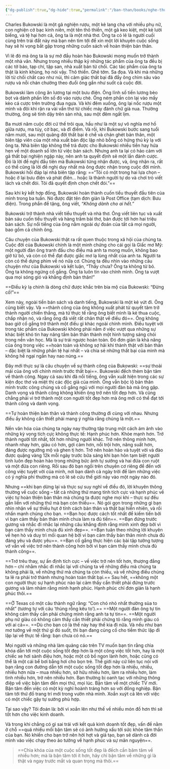 ```yaml
---
{"dg-publish":true,"dg-hide":true,"permalink":"/ban-than/books/nghe-thuat-tinh-te-cua-viec-dech-quan-tam-mm/dung-co/","hide":true,"dgPassFrontmatter":true}
---
```


Charles Bukowski là một gã nghiện rượu, một kẻ lang chạ với nhiều phụ nữ, con nghiện cờ bạc kinh niên, một tên thô thiển, một gã keo kiệt, một kẻ lười biếng, và tệ hại hơn cả, ông ta là một nhà thơ. Ông ta có lẽ là người cuối cùng trên trái đất này mà bạn nên tìm tới để xin một lời khuyên cuộc sống hay sẽ hi vọng bắt gặp trong những cuốn sách về hoàn thiện bản thân. 

Vì lẽ đó mà ông ta là sự mở đầu hoàn hảo Bukowski mong muốn trở thành một nhà văn. Nhưng trong nhiều thập kỷ những tác phẩm của ông ta đều bị các tờ báo, tạp chí, tập san, nhà xuất bản từ chối. Các tác phẩm của ông ta thật là kinh khủng, họ nói vậy. Thô thiển. Ghê tởm. Sa đọa. Và khi mà những lời từ chối chất cao như núi, thì cảm giác thất bại đã đẩy ông chìm sâu vào rượu và nỗi chán chường theo đuổi ông gần như suốt cả cuộc đời. 

Bukowski làm công ăn lương tại một bưu điện. Ông lĩnh số tiền lương bèo bọt và dành phần lớn số đó vào rượu chè. Ông ném phần còn lại vào mấy kèo cá cược trên trường đua ngựa. Và khi đêm xuống, ông lại nốc rượu một mình và đôi khi rặn ra vài vần thơ từ chiếc máy đánh chữ già nua. Thường thường, ông sẽ tỉnh dậy trên sàn nhà, sau một đêm ngất lịm. 

Ba mươi năm cuộc đời cứ thế trôi qua, hầu như là một sự vô nghĩa mơ hồ giữa rượu, ma túy, cờ bạc, và đĩ điếm. Và rồi, khi Bukowski bước sang tuổi năm mươi, sau một quãng đời thất bại ê chề và chán ghét bản thân, một biên tập viên của một nhà xuất bản độc lập nhỏ bỗng có hứng thú kỳ lạ với ông ta. Nhà biên tập không thể trả được cho Bukowski nhiều tiền hay hứa hẹn về một doanh số lớn từ việc bán sách. Nhưng anh ta lại có hảo cảm với gã thất bại nghiện ngập này, nên anh ta quyết định sẽ một lần đánh cược. Đó là lời đề nghị đầu tiên mà Bukowski từng nhận được, và, ông nhận ra, rất có thể cũng là lời đề nghị duy nhất mà ông được nhận trong cuộc đời mình. Bukowski hồi đáp lại nhà biên tập rằng: ==“Tôi có một trong hai lựa chọn – hoặc ở lại bưu điện và phát điên... hoặc là thành người tự do và chơi trò viết lách và chết đói. Tôi đã quyết định chọn chết đói.”==

Sau khi ký kết hợp đồng, Bukowski hoàn thành cuốn tiểu thuyết đầu tiên của mình trong ba tuần. Nó được đặt tên đơn giản là Post Office (tạm dịch: Bưu điện). Trong phần đề tặng, ông viết, *“Không dành cho ai hết.”*

Bukowski trở thành nhà viết tiểu thuyết và nhà thơ. Ông viết liên tục và xuất bản sáu cuốn tiểu thuyết và hàng trăm bài thơ, bán được tới hơn hai triệu bản sách. Sự nổi tiếng của ông nằm ngoài dự đoán của tất cả mọi người, bao gồm cả chính ông. 

Câu chuyện của Bukowski thật ra rất quen thuộc trong xã hội của chúng ta. Cuộc đời của Bukowski chính là một minh chứng cho cái gọi là Giấc mơ Mỹ: một người đàn ông tranh đấu cho điều mà anh ta mong muốn, không bao giờ từ bỏ, và còn có thể đạt được giấc mơ lạ lùng nhất của anh ta. Người ta còn có thể dựng phim về nó nữa cơ. Chúng ta đều nhìn vào những câu chuyện như của Bukowski và kết luận, “Thấy chưa? Ông ta không từ bỏ. Ông ta không ngừng cố gắng. Ông ta luôn tin vào chính mình. Ông ta vượt qua mọi sóng gió và khẳng định bản thân!” 

==Điều kỳ lạ chính là dòng chữ được khắc trên bia mộ của Bukowski: “Đừng cố!”==

Xem này, ngoài tiền bán sách và danh tiếng, Bukowski là một kẻ vứt đi. Ông cũng biết vậy. Và ==thành công của ông không xuất phát từ quyết tâm trở thành người chiến thắng, mà từ thực tế rằng ông biết mình là kẻ thua cuộc, chấp nhận nó, và rằng ông đã viết rất chân thật về điều đó==. Ông không bao giờ cố gắng trở thành một điều gì khác ngoài chính mình. Điều tuyệt vời trong tác phẩm của Bukowski không phải nằm ở việc vượt qua những sự khác biệt khó tin hay nâng tầm bản thân thành một hình tượng sáng chói trong nền văn học. Mà là sự trái ngược hoàn toàn. Đó đơn giản là khả năng của ông trong việc ==hoàn toàn và không sợ hãi khi thành thật với bản thân – đặc biệt là những phần tệ hại nhất – và chia sẻ những thất bại của mình mà không hề ngại ngần hay nao núng.== 

Đây mới thực sự là câu chuyện về sự thành công của Bukowski: ==sự thoải mái của ông với chính mình trước thất bại==. Bukowski đếch thèm bận tâm về thành công. Ngay cả sau khi đã nổi tiếng, ông vẫn xuất hiện trong các sự kiện đọc thơ và miệt thị các độc giả của mình. Ông vẫn bộc lộ bản thân mình trước công chúng và cố gắng ngủ với mọi người đàn bà mà ông gặp. Danh vọng và thành công không khiến ông trở nên tốt đẹp hơn. Và cũng chẳng phải vì trở thành một con người tốt đẹp hơn mà ông mới có thể đạt tới thành công và danh vọng. 

==Tự hoàn thiện bản thân và thành công thường đi cùng với nhau. Nhưng điều ấy không cần thiết phải mang ý nghĩa rằng chúng là một.== 

Nền văn hóa của chúng ta ngày nay thường tập trung một cách ám ảnh vào những kỳ vọng tích cực không thực tế: Hạnh phúc hơn. Khỏe mạnh hơn. Trở thành người tốt nhất, tốt hơn những người khác. Trở nên thông minh hơn, nhanh nhạy hơn, giàu có hơn, gợi cảm hơn, nổi trội hơn, năng suất hơn, đáng được ngưỡng mộ và ghen tị hơn. Trở nên hoàn hảo và tuyệt vời và đào được quặng vàng 12k mỗi ngày trước bữa sáng khi bạn hôn tạm biệt người tình luôn đẹp hoàn hảo trong những bức ảnh tự sướng và hai đứa con ruột và một đứa con riêng. Rồi sau đó bạn ngồi trên chuyên cơ riêng để đến với công việc tuyệt vời của mình, nơi bạn dành cả ngày trời để làm những việc có ý nghĩa phi thường mà có lẽ sẽ cứu thế giới này vào một ngày nào đó. 

Nhưng ==khi bạn dừng lại và thực sự suy nghĩ về điều đó, lời khuyên thông thường về cuộc sống – tất cả những thứ mang tính tích cực và hạnh phúc về việc tự hoàn thiện bản thân mà chúng ta được nghe mọi khi – thực sự đều gắn liền với những thứ mà bạn còn thiếu==. Nó gói gọn trong những gì bạn nhìn nhận về sự thiếu hụt ở tính cách bản thân và thất bại hiển nhiên, và rồi nhấn mạnh chúng cho bạn. ==Bạn học được cách tốt nhất để kiếm tiền bởi vì bạn cảm thấy bản thân mình chưa làm ra đủ tiền==. ==Bạn đứng trước gương và nhắc đi nhắc lại những câu khẳng định rằng mình xinh đẹp bởi vì bạn cảm thấy mình chưa đủ xinh đẹp==. ==Bạn tuân theo những lời khuyên về hẹn hò và duy trì mối quan hệ bởi vì bạn cảm thấy bản thân mình chưa đủ đáng yêu và được yêu==. ==Bạn cố gắng thực hiện các bài tập tưởng tượng vớ vẩn về việc trở nên thành công hơn bởi vì bạn cảm thấy mình chưa đủ thành công==. 

==Trớ trêu thay, sự ấn định tích cực – về việc trở nên tốt hơn, thượng đẳng hơn – chỉ nhằm nhắc đi nhắc lại với chúng ta về những điều mà chúng ta không phải là, về những thứ mà chúng ta còn thiếu, và về những điều chúng ta lẽ ra phải trở thành nhưng hoàn toàn thất bại.== Sau hết, ==không một con người thực sự hạnh phúc nào lại cảm thấy cần thiết phải đứng trước gương và lảm nhảm rằng mình hạnh phúc. Hạnh phúc chỉ đơn giản là hạnh phúc thôi.== 

==Ở Texas có một câu thành ngữ rằng: “Con chó nhỏ nhất thường sủa to nhất” (tương tự với câu ‘thùng rỗng kêu to’).== ==Một người đàn ông tự tin không cảm thấy cần phải chứng minh rằng anh ta tự tin==. ==Một người phụ nữ giàu có không cảm thấy cần thiết phải chứng tỏ rằng mình giàu có với ai cả==. ==Dù cho bạn có là thế này hay thế kia đi nữa. Và nếu như bạn mơ tưởng về một thứ gì đó suốt, thì bạn đang củng cố cho tiềm thức lặp đi lặp lại về thực tế rằng: bạn chưa có nó.== 

Mọi người và những nhà làm quảng cáo trên TV muốn bạn tin rằng chìa khóa dẫn tới một cuộc sống tốt đẹp hơn là một công việc tốt hơn, hay là một chiếc xe hơi sành điệu hơn, hoặc một cô bồ ngon lành hơn, hoặc cũng có thể là một cái bể bơi bằng hơi cho bọn trẻ. Thế giới này cứ liên tục nói với bạn rằng con đường dẫn tới một cuộc sống tốt đẹp hơn là nhiều, nhiều, nhiều hơn nữa – mua nhiều hơn, sở hữu nhiều hơn, làm ra nhiều hơn, làm tình nhiều hơn, trở nên nhiều hơn. Bạn thường bị oanh tạc với những thông điệp về việc bận tâm đến mọi thứ, mọi lúc. Bận tâm về một chiếc TV mới. Bận tâm đến việc có một kỳ nghỉ hoành tráng hơn so với đồng nghiệp. Bận tâm tới thứ đồ trang trí mới trong vườn nhà mình. Xoắn xuýt cả lên với việc có một chiếc gậy tự sướng phù hợp. 

Tại sao vậy? Tôi đoán là: bởi vì xoắn lên như thế về nhiều món đồ hơn thì sẽ tốt hơn cho việc kinh doanh. 

Và trong khi chẳng có gì sai trái với kết quả kinh doanh tốt đẹp, vấn đề nằm ở chỗ ==quá nhiều mối bận tâm sẽ có ảnh hưởng xấu tới sức khỏe tâm thần của bạn. Nó khiến cho bạn trở nên hời hợt và giả tạo, bạn sẽ dành cả đời mình vào việc chạy theo ảo tưởng về hạnh phúc và sự mãn nguyện==. 

> ==Chìa khóa của một cuộc sống tốt đẹp là đếch cần bâm tâm về nhiều hơn; mà là bận tâm tới ít hơn, hãy chỉ bận tâm về những gì là thật và ngay trước mắt và quan trọng mà thôi.== 